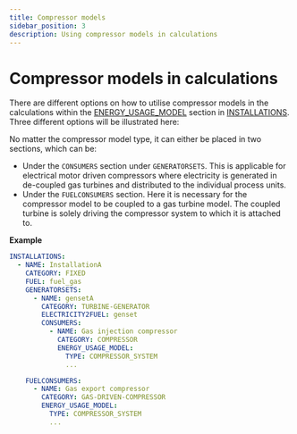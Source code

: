```yaml
---
title: Compressor models
sidebar_position: 3
description: Using compressor models in calculations
---
```


# Compressor models in calculations

There are different options on how to utilise compressor models in the calculations within the 
[ENERGY_USAGE_MODEL](/about/references/keywords/ENERGY_USAGE_MODEL.md) section in [INSTALLATIONS](/about/references/keywords/INSTALLATIONS.md). Three different options will be illustrated here:

No matter the compressor model type, it can either be placed in two sections, which can be:

* Under the `CONSUMERS` section under `GENERATORSETS`. This is applicable for electrical motor driven compressors where electricity is generated in de-coupled gas turbines and distributed to the individual process units.
* Under the `FUELCONSUMERS` section. Here it is necessary for the compressor model to be coupled to a gas turbine model. The coupled turbine is solely driving the compressor system to which it is attached to.

**Example**

~~~~~~~~yaml
INSTALLATIONS:
  - NAME: InstallationA
    CATEGORY: FIXED
    FUEL: fuel_gas
    GENERATORSETS:
      - NAME: gensetA
        CATEGORY: TURBINE-GENERATOR
        ELECTRICITY2FUEL: genset
        CONSUMERS:
          - NAME: Gas injection compressor
            CATEGORY: COMPRESSOR
            ENERGY_USAGE_MODEL:
              TYPE: COMPRESSOR_SYSTEM
              ...

    FUELCONSUMERS:
      - NAME: Gas export compressor
        CATEGORY: GAS-DRIVEN-COMPRESSOR 
        ENERGY_USAGE_MODEL:
          TYPE: COMPRESSOR_SYSTEM
          ...
~~~~~~~~
